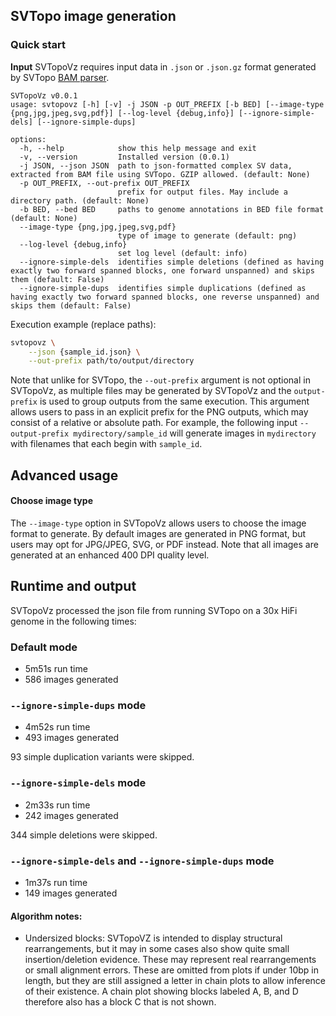 ## SVTopo image generation

### Quick start
**Input**
SVTopoVz requires input data in `.json` or `.json.gz` format generated by SVTopo [BAM parser](/docs/svtopo_usage.md). 

```text
SVTopoVz v0.0.1
usage: svtopovz [-h] [-v] -j JSON -p OUT_PREFIX [-b BED] [--image-type {png,jpg,jpeg,svg,pdf}] [--log-level {debug,info}] [--ignore-simple-dels] [--ignore-simple-dups]

options:
  -h, --help            show this help message and exit
  -v, --version         Installed version (0.0.1)
  -j JSON, --json JSON  path to json-formatted complex SV data, extracted from BAM file using SVTopo. GZIP allowed. (default: None)
  -p OUT_PREFIX, --out-prefix OUT_PREFIX
                        prefix for output files. May include a directory path. (default: None)
  -b BED, --bed BED     paths to genome annotations in BED file format (default: None)
  --image-type {png,jpg,jpeg,svg,pdf}
                        type of image to generate (default: png)
  --log-level {debug,info}
                        set log level (default: info)
  --ignore-simple-dels  identifies simple deletions (defined as having exactly two forward spanned blocks, one forward unspanned) and skips them (default: False)
  --ignore-simple-dups  identifies simple duplications (defined as having exactly two forward spanned blocks, one reverse unspanned) and skips them (default: False)
```

Execution example (replace paths):
```bash
svtopovz \
    --json {sample_id.json} \
    --out-prefix path/to/output/directory
```

Note that unlike for SVTopo, the `--out-prefix` argument is not optional in SVTopoVz, as multiple files may be generated by SVTopoVz and the `output-prefix` is used to group outputs from the same execution. This argument allows users to pass in an explicit prefix for the PNG outputs, which may consist of a relative or absolute path. For example, the following input `--output-prefix mydirectory/sample_id` will generate images in `mydirectory` with filenames that each begin with `sample_id`.

## Advanced usage
#### Choose image type
The `--image-type` option in SVTopoVz allows users to choose the image format to generate. By default images are generated in PNG format, but users may opt for JPG/JPEG, SVG, or PDF instead. Note that all images are generated at an enhanced 400 DPI quality level.


## Runtime and output
SVTopoVz processed the json file from running SVTopo on a 30x HiFi genome in the following times:

### Default mode
* 5m51s run time
* 586 images generated

### `--ignore-simple-dups` mode
* 4m52s run time
* 493 images generated

93 simple duplication variants were skipped.

### `--ignore-simple-dels` mode
* 2m33s run time
* 242 images generated

344 simple deletions were skipped.

### `--ignore-simple-dels` and `--ignore-simple-dups` mode
* 1m37s run time
* 149 images generated
  
#### Algorithm notes:
* Undersized blocks: SVTopoVZ is intended to display structural rearrangements, but it may in some cases also show quite small insertion/deletion evidence. These may represent real rearrangements or small alignment errors. These are omitted from plots if under 10bp in length, but they are still assigned a letter in chain plots to allow inference of their existence. A chain plot showing blocks labeled A, B, and D therefore also has a block C that is not shown.
